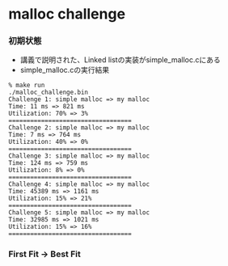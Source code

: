 # malloc challenge

### 初期状態
- 講義で説明された、Linked listの実装がsimple_malloc.cにある
- simple_malloc.cの実行結果
```
% make run
./malloc_challenge.bin
Challenge 1: simple malloc => my malloc
Time: 11 ms => 821 ms
Utilization: 70% => 3%
==================================
Challenge 2: simple malloc => my malloc
Time: 7 ms => 764 ms
Utilization: 40% => 0%
==================================
Challenge 3: simple malloc => my malloc
Time: 124 ms => 759 ms
Utilization: 8% => 0%
==================================
Challenge 4: simple malloc => my malloc
Time: 45389 ms => 1161 ms
Utilization: 15% => 21%
==================================
Challenge 5: simple malloc => my malloc
Time: 32985 ms => 1021 ms
Utilization: 15% => 16%
==================================
```

### First Fit -> Best Fit
